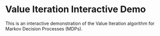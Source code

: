 # Value Iteration Interactive Demo

This is an interactive demonstration of the Value Iteration algorithm for Markov Decision Processes (MDPs).

